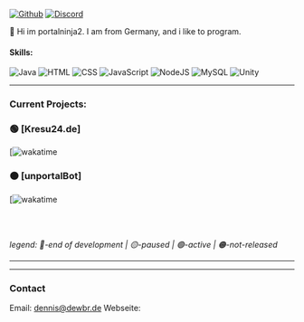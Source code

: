 <a href="https://github.com/portalninja2">![Github](https://img.shields.io/badge/GitHub-100000?style=for-the-badge&logo=github&logoColor=white)</a>
<a href="https://discord.gg/wqkJ4Shy">![Discord](https://img.shields.io/badge/Discord-7289DA?style=for-the-badge&logo=discord&logoColor=white)</a>

👋 Hi im portalninja2. I am from Germany, and i like to program.

#### Skills:
![Java](https://img.shields.io/badge/Java-ED8B00?style=for-the-badge&logo=java&logoColor=white)
![HTML](https://img.shields.io/badge/HTML5-E34F26?style=for-the-badge&logo=html5&logoColor=white)
![CSS](https://img.shields.io/badge/CSS3-1572B6?style=for-the-badge&logo=css3&logoColor=white)
![JavaScript](https://img.shields.io/badge/JavaScript-F7DF1E?style=for-the-badge&logo=javascript&logoColor=black)
![NodeJS](https://img.shields.io/badge/Node.js-43853D?style=for-the-badge&logo=node.js&logoColor=white)
![MySQL](https://img.shields.io/badge/MySQL-00000F?style=for-the-badge&logo=mysql&logoColor=white)
![Unity](https://img.shields.io/badge/Unity-100000?style=for-the-badge&logo=unity&logoColor=white)


---

### Current Projects:
### 🟢 [Kresu24.de]
[![wakatime](https://wakatime.com/share/@a4dbe430-e650-4282-8362-00b31f6c255f/29471fc4-3c8f-434b-8bec-a1daeadfb1bc.svg)

### 🟠 [unportalBot]
[![wakatime](https://wakatime.com/badge/github/portalninja2/UnPortal-Bot-master.svg)

<br>
<br>

*legend:*
*🔴-end of development | 🟡-paused | 🟢-active | 🟠-not-released* 

---

---



### Contact
Email: <a href="mailto:dennist@dewbr.de">dennis@dewbr.de</a>
Webseite: <a href="dewbr.de"><a/>

<!---
EinfachKonrad/EinfachKonrad is a ✨ special ✨ repository because its `README.md` (this file) appears on your GitHub profile.
You can click the Preview link to take a look at your changes.
--->
<br>
